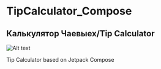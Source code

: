 # TipCalculator_Compose
## Калькулятор Чаевыех/Tip Calculator

![Alt text](https://firebasestorage.googleapis.com/v0/b/metaplayer-6d01c.appspot.com/o/image_2022-06-20_155544900.png?alt=media&token=ca791211-3f81-487e-a22d-4f0cdd82e81d)

Tip Calculator based on Jetpack Compose
